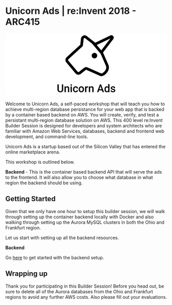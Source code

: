 # Unicorn Ads | re:Invent 2018 - ARC415

![Unicorn Ads](.images/unicorn-ads.png)

Welcome to Unicorn Ads, a self-paced workshop that will teach you how to achieve multi-region database persistance for your web app that is backed by a container based backend on AWS. You will create,
verify, and test a persistant multi-region database solution on AWS. This 400 level re:Invent Builder Session is designed for developers and system architects who are familiar with Amazon Web Services, databases, backend and frontend web development, and command-line tools.

Unicorn Ads is a startup based out of the Silicon Valley that has entered the online marketplace arena.

This workshop is outlined below.

**Backend** - This is the container based backend API that will serve the ads to the frontend. It will also allow you to choose what database in what region the backend should be using.

## Getting Started

Given that we only have one hour to setup this builder session, we will walk through setting up the container backend locally with Docker and also walking through setting up the Aurora MySQL clusters in both the Ohio and Frankfurt region.

Let us start with setting up all the backend resources.

**Backend**

Go [here](https://github.com/migcerva/unicorn-ads/tree/master/backend) to get started with the backend setup.

## Wrapping up
Thank you for participating in this Builder Session! Before you head out, be sure to delete all of the Aurora databases from the Ohio and Frankfurt regions to avoid any further AWS costs. Also please fill out your evaluations.
